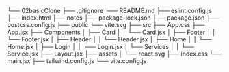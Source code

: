 └── 02basicClone
    ├── .gitignore
    ├── README.md
    ├── eslint.config.js
    ├── index.html
    ├── notes
    ├── package-lock.json
    ├── package.json
    ├── postcss.config.js
    ├── public
        └── vite.svg
    ├── src
        ├── App.css
        ├── App.jsx
        ├── Components
        │   ├── Card
        │   │   └── Card.jsx
        │   ├── Footer
        │   │   └── Footer.jsx
        │   ├── Header
        │   │   └── Header.jsx
        │   ├── Home
        │   │   └── Home.jsx
        │   ├── Login
        │   │   └── Login.jsx
        │   └── Services
        │   │   └── Service.jsx
        ├── Layout.jsx
        ├── assets
        │   └── react.svg
        ├── index.css
        └── main.jsx
    ├── tailwind.config.js
    └── vite.config.js


